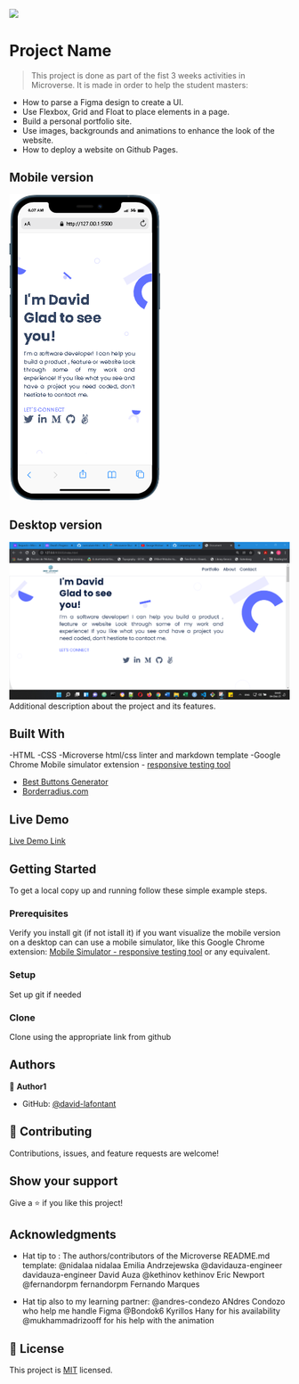 ![](https://img.shields.io/badge/Microverse-blueviolet)

# Project Name

> This project is done as part of the fist 3 weeks activities in Microverse. It is made in order to help the student masters:

- How to parse a Figma design to create a UI.
- Use Flexbox, Grid and Float to place elements in a page.
- Build a personal portfolio site.
- Use images, backgrounds and animations to enhance the look of the website.
- How to deploy a website on Github Pages.

## Mobile version

![screenshot](images/mobile.png)



## Desktop version

![screenshot](images/screenshot-desktop.png)
Additional description about the project and its features.

## Built With

-HTML
-CSS
-Microverse html/css linter and markdown template
-Google Chrome Mobile simulator extension - [responsive testing tool](https://chrome.google.com/webstore/detail/mobile-simulator-responsi/ckejmhbmlajgoklhgbapkiccekfoccmk/related)
- [Best Buttons Generator](https://www.bestcssbuttongenerator.com/)
- [Borderradius.com](https://border-radius.com/)

## Live Demo

[Live Demo Link](https://david-lafontant.github.io/Portfolio/)

## Getting Started

To get a local copy up and running follow these simple example steps.

### Prerequisites

Verify you install git (if not istall it)
if you want visualize the mobile version on a desktop can can use a mobile simulator, like this Google Chrome extension: [Mobile Simulator - responsive testing tool](https://chrome.google.com/webstore/detail/mobile-simulator-responsi/ckejmhbmlajgoklhgbapkiccekfoccmk/related) or any equivalent.

### Setup

Set up git if needed

### Clone

Clone using the appropriate link from github

## Authors

👤 **Author1**

- GitHub: [@david-lafontant](https://github.com/david-lafontant)

## 🤝 Contributing

Contributions, issues, and feature requests are welcome!

## Show your support

Give a ⭐️ if you like this project!

## Acknowledgments

- Hat tip to :
  The authors/contributors of the Microverse README.md template:
  @nidalaa nidalaa Emilia Andrzejewska
  @davidauza-engineer davidauza-engineer David Auza
  @kethinov kethinov Eric Newport
  @fernandorpm fernandorpm Fernando Marques

- Hat tip also to my learning partner:
  @andres-condezo ANdres Condozo who help me handle Figma
  @Bondok6 Kyrillos Hany for his availability
  @mukhammadrizooff for his help with the animation

## 📝 License

This project is [MIT](./MIT.md) licensed.
